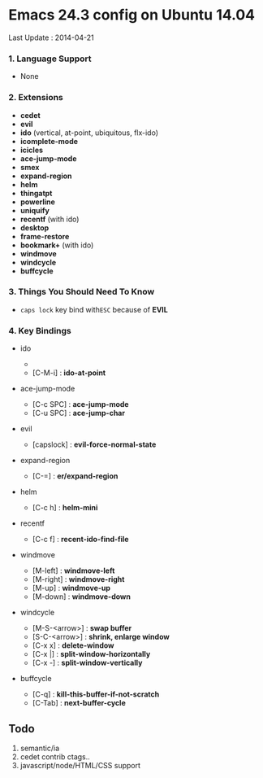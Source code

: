 # Emacs 24.3 config on Ubuntu 14.04
Last Update : 2014-04-21

### 1. Language Support
* None

### 2. Extensions
- **cedet**
- **evil**
- **ido** (vertical, at-point, ubiquitous, flx-ido)
- **icomplete-mode**
- **icicles**
- **ace-jump-mode**
- **smex**
- **expand-region**
- **helm**
- **thingatpt**
- **powerline**
- **uniquify**
- **recentf** (with ido)
- **desktop**
- **frame-restore**
- **bookmark+** (with ido)
- **windmove** 
- **windcycle**
- **buffcycle**

### 3. Things You Should Need To Know
- `caps lock` key bind with`ESC` because of **EVIL**

### 4. Key Bindings
- ido
  - [C-c i]: **ido-goto-symbol**
  - [C-M-i] : **ido-at-point**

- ace-jump-mode
	- [C-c SPC] : **ace-jump-mode**
	- [C-u SPC] : **ace-jump-char**

- evil
  - [capslock] : **evil-force-normal-state**

- expand-region
  - [C-=] : **er/expand-region**

- helm
  - [C-c h] : **helm-mini**

- recentf
  - [C-c f] : **recent-ido-find-file**

- windmove
  - [M-left] : **windmove-left**
  - [M-right] : **windmove-right**
  - [M-up] : **windmove-up**
  - [M-down] : **windmove-down**

- windcycle
  - [M-S-\<arrow\>] : **swap buffer**
  - [S-C-\<arrow\>] : **shrink, enlarge window**
  - [C-x x] : **delete-window**
  - [C-x |] : **split-window-horizontally**
  - [C-x -] : **split-window-vertically**

- buffcycle
  - [C-q] : **kill-this-buffer-if-not-scratch**
  - [C-Tab] : **next-buffer-cycle**

## Todo
1. semantic/ia
2. cedet contrib ctags..
3. javascript/node/HTML/CSS support


 
